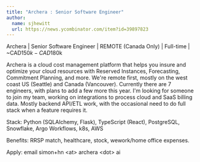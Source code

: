 ```yaml
---
title: "Archera : Senior Software Engineer"
author:
  name: sjhewitt
  url: https://news.ycombinator.com/item?id=39897823
---
```

Archera | Senior Software Engineer | REMOTE (Canada Only) | Full-time | ~CAD$150k - CAD$180k

Archera is a cloud cost management platform that helps you insure and optimize your cloud resources with Reserved Instances, Forecasting, Commitment Planning, and more.
We&#x27;re remote first, mostly on the west coast US (Seattle) and Canada (Vancouver). Currently there are 7 engineers, with plans to add a few more this year.
I&#x27;m looking for someone to join my team, working on integrations to process cloud and SaaS billing data. Mostly backend API&#x2F;ETL work, with the occasional need to do full stack when a feature requires it.

Stack: Python (SQLAlchemy, Flask), TypeScript (React), PostgreSQL, Snowflake, Argo Workflows, k8s, AWS

Benefits: RRSP match, healthcare, stock, wework&#x2F;home office expenses.

Apply: email simon+hn &lt;at&gt; archera &lt;dot&gt; ai
